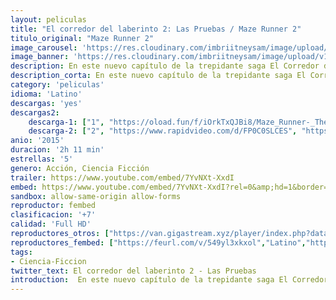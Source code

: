 ```yaml
---
layout: peliculas
title: "El corredor del laberinto 2: Las Pruebas / Maze Runner 2"
titulo_original: "Maze Runner 2"
image_carousel: 'https://res.cloudinary.com/imbriitneysam/image/upload/v1544232593/labe-poster-min.jpg'
image_banner: 'https://res.cloudinary.com/imbriitneysam/image/upload/v1544232594/laberinto2-banner-min.jpg'
description: En este nuevo capítulo de la trepidante saga El Corredor del Laberinto, Thomas (Dylan O Brien) y el resto de clarianos tendrán que enfrentarse a su mayor desafío hasta el momento, buscar pistas sobre la misteriosa y poderosa organización conocida como CRUEL. Este viaje les llevará a La Quemadura, un apocalíptico lugar repleto de inimaginables obstáculos.
description_corta: En este nuevo capítulo de la trepidante saga El Corredor del Laberinto, Thomas (Dylan O'Brien) y el resto de clarianos tendrán que enfrentarse a su mayor desafío hasta el momento, buscar pistas sobre la misteriosa y poderosa...
category: 'peliculas'
idioma: 'Latino'
descargas: 'yes'
descargas2:
    descarga-1: ["1", "https://oload.fun/f/iOrkTxQJBi8/Maze_Runner-_The_Scorch_Trials.MP4.mp4", "https://www.google.com/s2/favicons?domain=openload.co","OpenLoad","https://res.cloudinary.com/imbriitneysam/image/upload/v1541473684/mexico.png", "Latino", "Full HD"]
    descarga-2: ["2", "https://www.rapidvideo.com/d/FP0C0SLCES", "https://www.google.com/s2/favicons?domain=www.rapidvideo.com","RapidVideo","https://res.cloudinary.com/imbriitneysam/image/upload/v1541473684/mexico.png", "Latino", "Full HD"]
anio: '2015'
duracion: '2h 11 min'
estrellas: '5'
genero: Acción, Ciencia Ficción
trailer: https://www.youtube.com/embed/7YvNXt-XxdI
embed: https://www.youtube.com/embed/7YvNXt-XxdI?rel=0&amp;hd=1&border=0&wmode=opaque&enablejsapi=1&modestbranding=1&controls=1&showinfo=1
sandbox: allow-same-origin allow-forms
reproductor: fembed
clasificacion: '+7'
calidad: 'Full HD'
reproductores_otros: ["https://van.gigastream.xyz/player/index.php?data=735b90b4568125ed6c3f678819b6e058","Latino","https://streampelis.info/public/dist/index.html?id=0958f7d8d0a34053d94ff3f589a2b6e4","Latino","https://gdriveplayer.me/embed2.php?link=IV63Aj%252B0h1zZiVB7xaSBZAKvyMD%252BKdOYSrPxGUkBMJiMokrPYAEEnUK%252Fl0wJW%252FzTqi6rP8ax7V1LUsk%252FGtObV40eOipviJXZYy0GNl2ZympLVM0Wtv%252BBLhyhaQvFVdeYUWe5eGM0qWIJGMcn35Dpgs4j%252FzylRpzPLNnbWqwr53kYkLJJ3JAE1UNUGJTeF8Z4ao4ETOBcuekfZM4d8c4DSM","Latino","https://gdriveplayer.me/embed2.php?link=bUuxJwtx0SAsu7H8kvlKGQ1afNDODm4I1wRFsA4epWc%2FhbZi%2BjPP9P1tpqmsZrjhn%2BfQ7u3KPhiNTL91HdOoA1PF%2B71%2FxLYq08m%2Fu1ooyWfPLC3J0hlh0rVX3ggTYAi9FMK2oSgDMAAbiTiriNjqT3J5HmoPof4xQKCBIzOV3g5i7cKZDWvMZjSoVQNpHnAGEo8GRc%2BF8hRCEc2L6KrAG1","Latino","https://www.zembed.to/public/dist/asteroid.html?id=e1feab9b05519db352b5a1e58cb824e4&title=Maze%20Runner%202:%20The%20Scorch%20Trials","Latino","https://movcloud.net/embed/mp-jgmbM0YGi","Latino","https://mstream.press/kgsgftct36ok","Latino"]
reproductores_fembed: ["https://feurl.com/v/549yl3xkxol","Latino","https://feurl.com/v/p6og7w2r4xo","Latino"]
tags:
- Ciencia-Ficcion
twitter_text: El corredor del laberinto 2 - Las Pruebas
introduction:  En este nuevo capítulo de la trepidante saga El Corredor del Laberinto, Thomas (Dylan O Brien) y el resto de clarianos tendrán que enfrentarse a su mayor desafío hasta el momento, buscar pistas sobre la misteriosa y poderosa...
---
```












